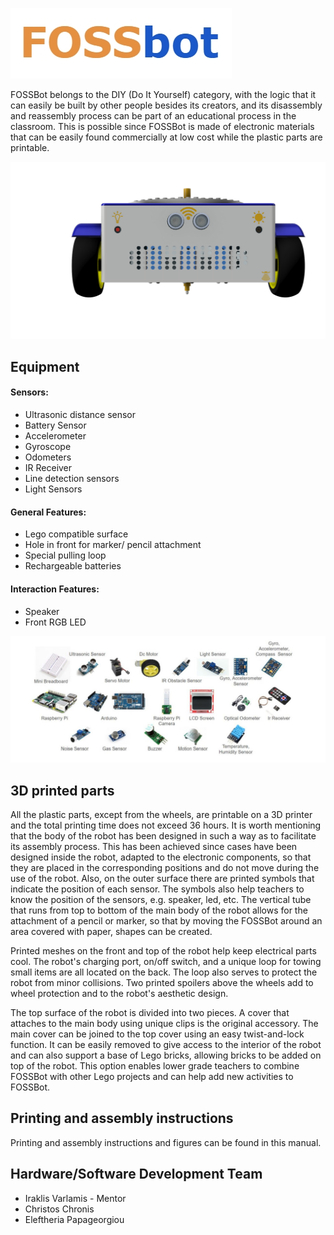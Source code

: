 
![](images/fossbot.jpg)

FOSSBot belongs to the DIY (Do It Yourself) category, with the logic that it can easily be built by other people besides its creators, and its disassembly and reassembly process can be part of an educational process in the classroom. This is possible since  FOSSBot is made of electronic materials that can be easily found commercially at low cost while the plastic parts are printable.

![](images/front_pen.png)

## Equipment 
#### Sensors:
* Ultrasonic distance sensor
* Battery Sensor
* Accelerometer
* Gyroscope
* Odometers
* IR Receiver
* Line detection sensors
* Light Sensors

#### General Features:
* Lego compatible surface
* Hole in front for marker/ pencil attachment
* Special pulling loop
* Rechargeable batteries

#### Interaction Features:
* Speaker
* Front RGB LED

![](images/electronics.JPG)



## 3D printed parts

All the plastic parts, except from the wheels, are printable on a 3D printer and the total printing time does not exceed 36 hours. It is worth mentioning that the body of the robot has been designed in such a way as to facilitate its assembly process. This has been achieved since cases have been designed inside the robot, adapted to the electronic components, so that they are placed in the corresponding positions and do not move during the use of the robot. Also, on the outer surface there are printed symbols that indicate the position of each sensor. The symbols also help teachers to know the position of the sensors, e.g. speaker, led, etc. The vertical tube that runs from top to bottom of the main body of the robot allows for the attachment of a pencil or marker, so that by moving the FOSSBot around an area covered with paper, shapes can be created.

Printed meshes on the front and top of the robot help keep electrical parts cool. The robot's charging port, on/off switch, and a unique loop for towing small items are all located on the back. The loop also serves to protect the robot from minor collisions. Two printed spoilers above the wheels add to wheel protection and to the robot's aesthetic design.

The top surface of the robot is divided into two pieces. A cover that attaches to the main body using unique clips is the original accessory. The main cover can be joined to the top cover using an easy twist-and-lock function. It can be easily removed to give access to the interior of the robot and can also support a base of Lego bricks, allowing bricks to be added on top of the robot. This option enables lower grade teachers to combine FOSSBot with other Lego projects and can help add new activities to FOSSBot.

## Printing and assembly instructions

Printing and assembly instructions and figures can be found in this manual.


## Hardware/Software Development Team
* Iraklis Varlamis - Mentor
* Christos Chronis
* Eleftheria Papageorgiou

